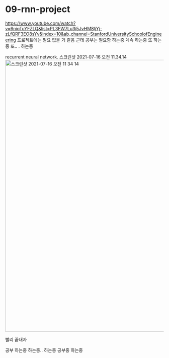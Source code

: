 # 09-rnn-project
https://www.youtube.com/watch?v=6niqTuYFZLQ&list=PL3FW7Lu3i5JvHM8ljYj-zLfQRF3EO8sYv&index=10&ab_channel=StanfordUniversitySchoolofEngineering
프로젝트에는 필요 없을 거 같음
근데 공부는 필요함
하는중
계속 하는중
또 하는중
또..
.
하는중



recurrent neural network.
스크린샷 2021-07-16 오전 11.34.14<img width="864" alt="스크린샷 2021-07-16 오전 11 34 14" src="https://user-images.githubusercontent.com/82641488/125882848-63a00113-c8e0-4aae-b33d-4d90d5651404.png">



 
빨리 끝내자

공부
하는중
하는중..
하는중
공부중
하는중
